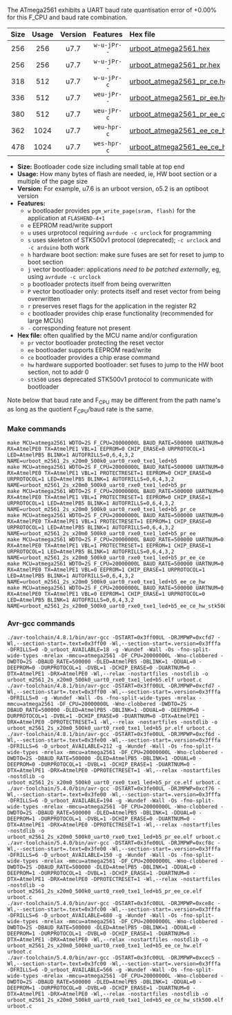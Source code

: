 The ATmega2561 exhibits a UART baud rate quantisation error of +0.00% for this F_CPU and baud rate combination.

|Size|Usage|Version|Features|Hex file|
|:-:|:-:|:-:|:-:|:--|
|256|256|u7.7|`w-u-jPr--`|[urboot_atmega2561.hex](https://raw.githubusercontent.com/stefanrueger/urboot.hex/main/cores/megacore/atmega2561/watchdog_2_s/external_oscillator/18432000_hz/460800_baud/uart0_rxe0_txe1/led+b5/urboot_atmega2561.hex)|
|256|256|u7.7|`w-u-jPr--`|[urboot_atmega2561_pr.hex](https://raw.githubusercontent.com/stefanrueger/urboot.hex/main/cores/megacore/atmega2561/watchdog_2_s/external_oscillator/18432000_hz/460800_baud/uart0_rxe0_txe1/led+b5/urboot_atmega2561_pr.hex)|
|318|512|u7.7|`w-u-jPr-c`|[urboot_atmega2561_pr_ce.hex](https://raw.githubusercontent.com/stefanrueger/urboot.hex/main/cores/megacore/atmega2561/watchdog_2_s/external_oscillator/18432000_hz/460800_baud/uart0_rxe0_txe1/led+b5/urboot_atmega2561_pr_ce.hex)|
|336|512|u7.7|`weu-jPr--`|[urboot_atmega2561_pr_ee.hex](https://raw.githubusercontent.com/stefanrueger/urboot.hex/main/cores/megacore/atmega2561/watchdog_2_s/external_oscillator/18432000_hz/460800_baud/uart0_rxe0_txe1/led+b5/urboot_atmega2561_pr_ee.hex)|
|380|512|u7.7|`weu-jPr-c`|[urboot_atmega2561_pr_ee_ce.hex](https://raw.githubusercontent.com/stefanrueger/urboot.hex/main/cores/megacore/atmega2561/watchdog_2_s/external_oscillator/18432000_hz/460800_baud/uart0_rxe0_txe1/led+b5/urboot_atmega2561_pr_ee_ce.hex)|
|362|1024|u7.7|`weu-hpr-c`|[urboot_atmega2561_ee_ce_hw.hex](https://raw.githubusercontent.com/stefanrueger/urboot.hex/main/cores/megacore/atmega2561/watchdog_2_s/external_oscillator/18432000_hz/460800_baud/uart0_rxe0_txe1/led+b5/urboot_atmega2561_ee_ce_hw.hex)|
|478|1024|u7.7|`wes-hpr-c`|[urboot_atmega2561_ee_ce_hw_stk500.hex](https://raw.githubusercontent.com/stefanrueger/urboot.hex/main/cores/megacore/atmega2561/watchdog_2_s/external_oscillator/18432000_hz/460800_baud/uart0_rxe0_txe1/led+b5/urboot_atmega2561_ee_ce_hw_stk500.hex)|

- **Size:** Bootloader code size including small table at top end
- **Usage:** How many bytes of flash are needed, ie, HW boot section or a multiple of the page size
- **Version:** For example, u7.6 is an urboot version, o5.2 is an optiboot version
- **Features:**
  + `w` bootloader provides `pgm_write_page(sram, flash)` for the application at `FLASHEND-4+1`
  + `e` EEPROM read/write support
  + `u` uses urprotocol requiring `avrdude -c urclock` for programming
  + `s` uses skeleton of STK500v1 protocol (deprecated); `-c urclock` and `-c arduino` both work
  + `h` hardware boot section: make sure fuses are set for reset to jump to boot section
  + `j` vector bootloader: applications *need to be patched externally*, eg, using `avrdude -c urclock`
  + `p` bootloader protects itself from being overwritten
  + `P` vector bootloader only: protects itself and reset vector from being overwritten
  + `r` preserves reset flags for the application in the register R2
  + `c` bootloader provides chip erase functionality (recommended for large MCUs)
  + `-` corresponding feature not present
- **Hex file:** often qualified by the MCU name and/or configuration
  + `pr` vector bootloader protecting the reset vector
  + `ee` bootloader supports EEPROM read/write
  + `ce` bootloader provides a chip erase command
  + `hw` hardware supported bootloader: set fuses to jump to the HW boot section, not to addr 0
  + `stk500` uses deprecated STK500v1 protocol to communicate with bootloader


Note below that baud rate and F<sub>CPU</sub> may be different from the path name's as long as the quotient F<sub>CPU</sub>/baud rate is the same.

### Make commands
```
make MCU=atmega2561 WDTO=2S F_CPU=20000000L BAUD_RATE=500000 UARTNUM=0 RX=AtmelPE0 TX=AtmelPE1 VBL=1 EEPROM=0 CHIP_ERASE=0 URPROTOCOL=1 LED=AtmelPB5 BLINK=1 AUTOFRILLS=0,6,4,3,2 NAME=urboot_m2561_2s_x20m0_500k0_uart0_rxe0_txe1_led+b5
make MCU=atmega2561 WDTO=2S F_CPU=20000000L BAUD_RATE=500000 UARTNUM=0 RX=AtmelPE0 TX=AtmelPE1 VBL=1 PROTECTRESET=1 EEPROM=0 CHIP_ERASE=0 URPROTOCOL=1 LED=AtmelPB5 BLINK=1 AUTOFRILLS=0,6,4,3,2 NAME=urboot_m2561_2s_x20m0_500k0_uart0_rxe0_txe1_led+b5_pr
make MCU=atmega2561 WDTO=2S F_CPU=20000000L BAUD_RATE=500000 UARTNUM=0 RX=AtmelPE0 TX=AtmelPE1 VBL=1 PROTECTRESET=1 EEPROM=0 CHIP_ERASE=1 URPROTOCOL=1 LED=AtmelPB5 BLINK=1 AUTOFRILLS=0,6,4,3,2 NAME=urboot_m2561_2s_x20m0_500k0_uart0_rxe0_txe1_led+b5_pr_ce
make MCU=atmega2561 WDTO=2S F_CPU=20000000L BAUD_RATE=500000 UARTNUM=0 RX=AtmelPE0 TX=AtmelPE1 VBL=1 PROTECTRESET=1 EEPROM=1 CHIP_ERASE=0 URPROTOCOL=1 LED=AtmelPB5 BLINK=1 AUTOFRILLS=0,6,4,3,2 NAME=urboot_m2561_2s_x20m0_500k0_uart0_rxe0_txe1_led+b5_pr_ee
make MCU=atmega2561 WDTO=2S F_CPU=20000000L BAUD_RATE=500000 UARTNUM=0 RX=AtmelPE0 TX=AtmelPE1 VBL=1 PROTECTRESET=1 EEPROM=1 CHIP_ERASE=1 URPROTOCOL=1 LED=AtmelPB5 BLINK=1 AUTOFRILLS=0,6,4,3,2 NAME=urboot_m2561_2s_x20m0_500k0_uart0_rxe0_txe1_led+b5_pr_ee_ce
make MCU=atmega2561 WDTO=2S F_CPU=20000000L BAUD_RATE=500000 UARTNUM=0 RX=AtmelPE0 TX=AtmelPE1 VBL=0 EEPROM=1 CHIP_ERASE=1 URPROTOCOL=1 LED=AtmelPB5 BLINK=1 AUTOFRILLS=0,6,4,3,2 NAME=urboot_m2561_2s_x20m0_500k0_uart0_rxe0_txe1_led+b5_ee_ce_hw
make MCU=atmega2561 WDTO=2S F_CPU=20000000L BAUD_RATE=500000 UARTNUM=0 RX=AtmelPE0 TX=AtmelPE1 VBL=0 EEPROM=1 CHIP_ERASE=1 URPROTOCOL=0 LED=AtmelPB5 BLINK=1 AUTOFRILLS=0,6,4,3,2 NAME=urboot_m2561_2s_x20m0_500k0_uart0_rxe0_txe1_led+b5_ee_ce_hw_stk500
```

### Avr-gcc commands
```
./avr-toolchain/4.8.1/bin/avr-gcc -DSTART=0x3ff00UL -DRJMPWP=0xcfd7 -Wl,--section-start=.text=0x3ff00 -Wl,--section-start=.version=0x3fffa -DFRILLS=0 -D_urboot_AVAILABLE=18 -g -Wundef -Wall -Os -fno-split-wide-types -mrelax -mmcu=atmega2561 -DF_CPU=20000000L -Wno-clobbered -DWDTO=2S -DBAUD_RATE=500000 -DLED=AtmelPB5 -DBLINK=1 -DDUAL=0 -DEEPROM=0 -DURPROTOCOL=1 -DVBL=1 -DCHIP_ERASE=0 -DUARTNUM=0 -DTX=AtmelPE1 -DRX=AtmelPE0 -Wl,--relax -nostartfiles -nostdlib -o urboot_m2561_2s_x20m0_500k0_uart0_rxe0_txe1_led+b5.elf urboot.c
./avr-toolchain/4.8.1/bin/avr-gcc -DSTART=0x3ff00UL -DRJMPWP=0xcfd7 -Wl,--section-start=.text=0x3ff00 -Wl,--section-start=.version=0x3fffa -DFRILLS=0 -g -Wundef -Wall -Os -fno-split-wide-types -mrelax -mmcu=atmega2561 -DF_CPU=20000000L -Wno-clobbered -DWDTO=2S -DBAUD_RATE=500000 -DLED=AtmelPB5 -DBLINK=1 -DDUAL=0 -DEEPROM=0 -DURPROTOCOL=1 -DVBL=1 -DCHIP_ERASE=0 -DUARTNUM=0 -DTX=AtmelPE1 -DRX=AtmelPE0 -DPROTECTRESET=1 -Wl,--relax -nostartfiles -nostdlib -o urboot_m2561_2s_x20m0_500k0_uart0_rxe0_txe1_led+b5_pr.elf urboot.c
./avr-toolchain/4.8.1/bin/avr-gcc -DSTART=0x3fe00UL -DRJMPWP=0xcf6d -Wl,--section-start=.text=0x3fe00 -Wl,--section-start=.version=0x3fffa -DFRILLS=6 -D_urboot_AVAILABLE=212 -g -Wundef -Wall -Os -fno-split-wide-types -mrelax -mmcu=atmega2561 -DF_CPU=20000000L -Wno-clobbered -DWDTO=2S -DBAUD_RATE=500000 -DLED=AtmelPB5 -DBLINK=1 -DDUAL=0 -DEEPROM=0 -DURPROTOCOL=1 -DVBL=1 -DCHIP_ERASE=1 -DUARTNUM=0 -DTX=AtmelPE1 -DRX=AtmelPE0 -DPROTECTRESET=1 -Wl,--relax -nostartfiles -nostdlib -o urboot_m2561_2s_x20m0_500k0_uart0_rxe0_txe1_led+b5_pr_ce.elf urboot.c
./avr-toolchain/5.4.0/bin/avr-gcc -DSTART=0x3fe00UL -DRJMPWP=0xcf76 -Wl,--section-start=.text=0x3fe00 -Wl,--section-start=.version=0x3fffa -DFRILLS=6 -D_urboot_AVAILABLE=194 -g -Wundef -Wall -Os -fno-split-wide-types -mrelax -mmcu=atmega2561 -DF_CPU=20000000L -Wno-clobbered -DWDTO=2S -DBAUD_RATE=500000 -DLED=AtmelPB5 -DBLINK=1 -DDUAL=0 -DEEPROM=1 -DURPROTOCOL=1 -DVBL=1 -DCHIP_ERASE=0 -DUARTNUM=0 -DTX=AtmelPE1 -DRX=AtmelPE0 -DPROTECTRESET=1 -Wl,--relax -nostartfiles -nostdlib -o urboot_m2561_2s_x20m0_500k0_uart0_rxe0_txe1_led+b5_pr_ee.elf urboot.c
./avr-toolchain/5.4.0/bin/avr-gcc -DSTART=0x3fe00UL -DRJMPWP=0xcf8c -Wl,--section-start=.text=0x3fe00 -Wl,--section-start=.version=0x3fffa -DFRILLS=6 -D_urboot_AVAILABLE=150 -g -Wundef -Wall -Os -fno-split-wide-types -mrelax -mmcu=atmega2561 -DF_CPU=20000000L -Wno-clobbered -DWDTO=2S -DBAUD_RATE=500000 -DLED=AtmelPB5 -DBLINK=1 -DDUAL=0 -DEEPROM=1 -DURPROTOCOL=1 -DVBL=1 -DCHIP_ERASE=1 -DUARTNUM=0 -DTX=AtmelPE1 -DRX=AtmelPE0 -DPROTECTRESET=1 -Wl,--relax -nostartfiles -nostdlib -o urboot_m2561_2s_x20m0_500k0_uart0_rxe0_txe1_led+b5_pr_ee_ce.elf urboot.c
./avr-toolchain/5.4.0/bin/avr-gcc -DSTART=0x3fc00UL -DRJMPWP=0xce8c -Wl,--section-start=.text=0x3fc00 -Wl,--section-start=.version=0x3fffa -DFRILLS=6 -D_urboot_AVAILABLE=680 -g -Wundef -Wall -Os -fno-split-wide-types -mrelax -mmcu=atmega2561 -DF_CPU=20000000L -Wno-clobbered -DWDTO=2S -DBAUD_RATE=500000 -DLED=AtmelPB5 -DBLINK=1 -DDUAL=0 -DEEPROM=1 -DURPROTOCOL=1 -DVBL=0 -DCHIP_ERASE=1 -DUARTNUM=0 -DTX=AtmelPE1 -DRX=AtmelPE0 -Wl,--relax -nostartfiles -nostdlib -o urboot_m2561_2s_x20m0_500k0_uart0_rxe0_txe1_led+b5_ee_ce_hw.elf urboot.c
./avr-toolchain/5.4.0/bin/avr-gcc -DSTART=0x3fc00UL -DRJMPWP=0xcec5 -Wl,--section-start=.text=0x3fc00 -Wl,--section-start=.version=0x3fffa -DFRILLS=6 -D_urboot_AVAILABLE=566 -g -Wundef -Wall -Os -fno-split-wide-types -mrelax -mmcu=atmega2561 -DF_CPU=20000000L -Wno-clobbered -DWDTO=2S -DBAUD_RATE=500000 -DLED=AtmelPB5 -DBLINK=1 -DDUAL=0 -DEEPROM=1 -DURPROTOCOL=0 -DVBL=0 -DCHIP_ERASE=1 -DUARTNUM=0 -DTX=AtmelPE1 -DRX=AtmelPE0 -Wl,--relax -nostartfiles -nostdlib -o urboot_m2561_2s_x20m0_500k0_uart0_rxe0_txe1_led+b5_ee_ce_hw_stk500.elf urboot.c
```

